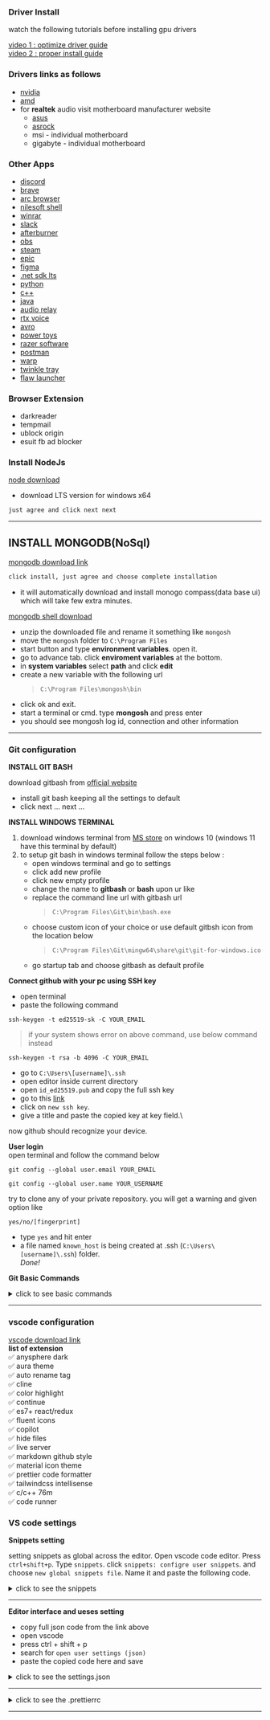### Driver Install
watch the following tutorials before installing gpu drivers

[video 1 : optimize driver guide](https://www.youtube.com/watch?v=B4baN3b8oOE&t=0s)\
[video 2 : proper install guide](https://www.youtube.com/watch?v=98DAgw1KcmI)

### Drivers links as follows
- [nvidia](https://www.nvidia.com/en-us/geforce/drivers/)
- [amd](https://www.amd.com/en/support)
- for **realtek** audio visit motherboard manufacturer website
  - [asus](https://www.asus.com/support/download-center/)
  - [asrock](https://www.asrock.com/support/index.asp?cat=Drivers)
  - msi - individual motherboard
  - gigabyte - individual motherboard

### Other Apps

- [discord](https://discord.com/api/downloads/distributions/app/installers/latest?channel=stable&platform=win&arch=x86)
- [brave](https://brave.com/)
- [arc browser](https://arc.net/)
- [nilesoft shell](https://nilesoft.org/)
- [winrar](https://www.win-rar.com/postdownload.html?&L=0)
- [slack](https://slack.com/api/desktop.latestRelease?arch=ia32&variant=exe&redirect=true)
- [afterburner](https://www.msi.com/Landing/afterburner/graphics-cards)
- [obs](https://cdn-fastly.obsproject.com/downloads/OBS-Studio-29.0.2-Full-Installer-x64.exe)
- [steam](https://cdn.akamai.steamstatic.com/client/installer/SteamSetup.exe)
- [epic](https://launcher-public-service-prod06.ol.epicgames.com/launcher/api/installer/download/EpicGamesLauncherInstaller.msi)
- [figma](https://www.figma.com/download/desktop/win)
- [.net sdk lts](https://dotnet.microsoft.com/en-us/download/visual-studio-sdks)
- [python](https://www.python.org/)
- [c++](https://code.visualstudio.com/docs/cpp/config-mingw)
- [java](https://aws.amazon.com/corretto/)
- [audio relay](https://audiorelay.net/downloads)
- [rtx voice](https://www.nvidia.com/en-us/geforce/guides/nvidia-rtx-voice-setup-guide/)
- [avro](https://www.omicronlab.com/avro-keyboard-download.html)
- [power toys](https://learn.microsoft.com/en-us/windows/powertoys/)
- [razer software](https://www.razer.com/synapse-4)
- [postman](https://dl.pstmn.io/download/latest/win64)
- [warp](https://one.one.one.one/)
- [twinkle tray](https://twinkletray.com/)
- [flaw launcher](https://www.flowlauncher.com/)

### Browser Extension
- darkreader
- tempmail
- ublock origin
- esuit fb ad blocker

### Install NodeJs

[node download](https://nodejs.org/en/download)

- download LTS version for windows x64

```bash
just agree and click next next
```

---

## INSTALL MONGODB(NoSql)

[mongodb download link](https://www.mongodb.com/try/download/community)

```bash
click install, just agree and choose complete installation
```

- it will automatically download and install monogo compass(data base ui) which will take few extra minutes.

[mongodb shell download](https://downloads.mongodb.com/compass/mongodb-mongosh_1.6.1_amd64.deb?_ga=2.66967086.1814885739.1671987424-986248264.1671987424)

- unzip the downloaded file and rename it something like `mongosh`
- move the `mongosh` folder to `C:\Program Files`
- start button and type **environment variables**. open it.
- go to advance tab. click **enviroment variables** at the bottom.
- in **system variables** select **path** and click **edit**
- create a new variable with the following url
  > `C:\Program Files\mongosh\bin`
- click ok and exit.
- start a terminal or cmd. type **mongosh** and press enter
- you should see mongosh log id, connection and other information

---
### Git configuration

**INSTALL GIT BASH**

download gitbash from [official website](https://github.com/git-for-windows/git/releases/download/v2.38.1.windows.1/Git-2.38.1-64-bit.exe)

- install git bash keeping all the settings to default
- click next ... next ...

**INSTALL WINDOWS TERMINAL**

1. download windows terminal from <a href="https://www.microsoft.com/store/apps/9n0dx20hk701" target="_blank">MS store</a> on windows 10 (windows 11 have this terminal by default)
2. to setup git bash in windows terminal follow the steps below :
   - open windows terminal and go to settings
   - click add new profile
   - click new empty profile
   - change the name to **gitbash** or **bash** upon ur like
   - replace the command line url with gitbash url
     > `C:\Program Files\Git\bin\bash.exe`
   - choose custom icon of your choice or use default gitbsh icon from the location below
     > `C:\Program Files\Git\mingw64\share\git\git-for-windows.ico`
   - go startup tab and choose gitbash as default profile

**Connect github with your pc using SSH key**
- open terminal
- paste the following command
```
ssh-keygen -t ed25519-sk -C YOUR_EMAIL
```
> if your system shows error on above command, use below command instead
```
ssh-keygen -t rsa -b 4096 -C YOUR_EMAIL
```

- go to `C:\Users\[username]\.ssh`
- open editor inside current directory
- open `id_ed25519.pub` and copy the full ssh key
- go to this [link](https://github.com/settings/keys)
- click on `new ssh key`.
- give a title and paste the copied key at key field.\

now github should recognize your device.

**User login**\
open terminal and follow the command below
```
git config --global user.email YOUR_EMAIL
```
```
git config --global user.name YOUR_USERNAME
```

try to clone any of your private repository. you will get a warning and given option like
```
yes/no/[fingerprint]
```
- type `yes` and hit enter
- a file named `known_host` is being created at .ssh (`C:\Users\[username]\.ssh`) folder.\
_Done!_

**Git Basic Commands**

<details>
<summary>click to see basic commands</summary>


### Simple commands
git clone url\
git remote set-url origin url\
git remote -v\
git status\
git add .\
git commit -m 'cloned commit'\
git push -u origin main

### Clone repo with commits
git clone --bare <original-url>\
git push --mirror <new-url>\
git remote -v\
get remote set-url origin <new-url>

### Clone remote branch
git clone <your-repo-url>\
cd my-cloned-project-folder\
git branch -a\
git checkout <branch-name>

### Set remote to, already created remote repo with readme file
git branch -M main\
git remote add <origin-url>\
git pull origin main\
add .\
commit -m ‘first commit’\
git push -u origin main

### fix (another branch is pushing conflict) (tags-fast forward, git pull)
git checkout master\
git pull origin

### Delete git local branch
git branch -a\
git branch -d test\
git branch -D test (This will delete the branch regardless of its merge status)

### Delete git remote branch
git push origin --delete <branch-name>

### Clone branch from remote repo
git clone --single-branch -b <branchname-url >

</details>

---
### vscode configuration
[vscode download link](https://code.visualstudio.com/sha/download?build=stable&os=win32-x64-user)\
**list of extension**\
✅ anysphere dark\
✅ aura theme\
✅ auto rename tag\
✅ cline\
✅ color highlight\
✅ continue\
✅ es7+ react/redux\
✅ fluent icons\
✅ copilot\
✅ hide files\
✅ live server\
✅ markdown github style\
✅ material icon theme\
✅ prettier code formatter\
✅ tailwindcss intellisense\
✅ c/c++ 76m\
✅ code runner

### VS code settings

**Snippets setting**

setting snippets as global across the editor. Open vscode code editor. Press `ctrl+shift+p`. Type `snippets`. click `snippets: configre user snippets`. and choose `new global snippets file`. Name it and paste the following code.

<details>
<summary>click to see the snippets</summary>

<pre>
{
"console output": {
	"prefix": "clog",
	"body": "console.log($0)",
	"description": ""
	},
	
	
	"regular function": {
		"prefix": "fun",
		"body": "function ${1:name}(${2:arg}) {$0}",
		"description": ""
	},
	
	"regular async function": {
		"prefix": "funf",
		"body": "async function ${1:name}(${2:arg}) {$0}",
		"description": ""
	},
	
	"arrow function": {
		"prefix": "af",
		"body": "const ${1:name} = (${2:arg}) => {$0}",
		"description": ""
	},
	
	"arrow async function": {
		"prefix": "aff",
		"body": "const ${1:name} = async (${2:arg}) => {$0}",
		"description": ""
	},
	
	"anonymous arrow function": {
		"prefix": "aaf",
		"body": "(${1}) => $0",
		"description": ""
	},
	

	"html tag": {
		"prefix": "tag",
		"body": "<$1 className={`$2`}>$0</$1>",
		"description": ""
	},
	
	"document id": {
		"prefix": "docid",
		"body": "document.getElementById('$0')"
	},
	
	"query selector id": {
		"prefix": "qs",
		"body": "document.querySelector('#$0')"
	},
	
	"query selector class": {
		"prefix": "cqs",
		"body": "document.querySelector('.$0')"
	},
	
	"query selector class all": {
		"prefix": "cqsa",
		"body": "document.querySelectorAll('.$0')"
	},
	
	
	"use state": {
		"prefix": "cstate",
		"body": [
			"const [${1:name}, set${1/(.*)/${1:/capitalize}/}] = useState$0($2)"
		]
	},
	
	"use effect": {
		"prefix": "signal",
		"body": ["useEffect$0 (() => {\t\n},[${1:dependency}])"]
	},
	
	"pass props": {
		"prefix": "pass",
		"body": ["${1:propname}={${0:prop}}"]
	},
	
	"class name": {
		"prefix": "cn",
		"body": ["className={`${0}`}"]
	},
	
		"React Functional Component with Props": {
			"prefix": "rfc-props",
			"body": [
				"type ${1:ComponentName}Props = {",
				"  children: React.ReactNode;",
				"};",
				"",
				"const ${1:ComponentName} = ({ children }: ${1:ComponentName}Props) => {",
				"  return (",
				"    ${2:<div>}{children}</div>",
				"  );",
				"};",
				"",
				"export default ${1:ComponentName};"
			],
			"description": "Creates a React functional component with TypeScript props."
		}
	
	
}

</pre>
</details>

---


**Editor interface and ueses setting**
- copy full json code from the link above
- open vscode
- press ctrl + shift + p
- search for `open user settings (json)`
- paste the copied code here and save

<details >
<summary>click to see the settings.json</summary>
<pre>
{
  "breadcrumbs.enabled": false,
  // "editor.fontFamily": "mononoki",
  "editor.fontFamily": "cascadia code",

  // "editor.fontFamily": "monaspace neon",
  // "editor.fontFamily": "fira code",
  "editor.fontSize": 16,
  "editor.fontLigatures": "'calt','cv01', 'cv02', 'cv06','cv13', 'cv14', 'cv18', 'cv27', 'cv31','ss01','ss02', 'ss03','ss04','ss05','ss08'",
  "editor.fontWeight": "400",
  "editor.cursorSmoothCaretAnimation": "off",
  "editor.cursorSurroundingLines": 8,
  "editor.smoothScrolling": true,
  "editor.mouseWheelScrollSensitivity": 2,
  "editor.minimap.enabled": false,
  "editor.wordWrap": "on",
  "editor.tabCompletion": "on",
  "editor.formatOnSave": true,
  "editor.acceptSuggestionOnEnter": "off",
  "editor.acceptSuggestionOnCommitCharacter": false,
  "editor.tabSize": 2, //extension
  "editor.parameterHints.enabled": false,
  "editor.hover.above": false,
  "editor.guides.bracketPairs": "active",
  "editor.lineNumbers": "on",
  "editor.glyphMargin": false,
  "editor.stickyScroll.enabled": false,
  "editor.lightbulb.enabled": "off",
  // "editor.folding": false,
  // "editor.renderWhitespace": "boundary",
  "editor.tokenColorCustomizations": {
    
  },
  "[html]": {
    "editor.defaultFormatter": "vscode.html-language-features"
  },
  //** <-- terminal -->
  "terminal.integrated.tabs.location": "left",
  "terminal.integrated.fontSize": 16,
  "terminal.integrated.fontFamily": "cascadia code, jetbrains mono, monospace",
  "terminal.integrated.cursorStyle": "line",
  "terminal.integrated.cursorWidth": 2,
  "terminal.integrated.cursorBlinking": true,
  "debug.console.fontFamily": "consolas",
  "debug.console.fontSize": 16,
  //** inegretd terminal switch to terminal from powershell -->
  "terminal.integrated.defaultProfile.windows": "Git Bash",
  "terminal.integrated.profiles.windows": {
    "C:\\Windows\\System32\\WindowsPowerShell\\v1.0\\powershell.exe (migrated)": {
      "path": "C:\\Windows\\System32\\WindowsPowerShell\\v1.0\\powershell.exe",
      "args": []
    }
  },
  //** <-- other -->
  "files.defaultLanguage": "typescript",
  "files.autoSave": "afterDelay",
  "files.autoSaveDelay": 1050,
  "zenMode.fullScreen": false,
  "tailwindCSS.emmetCompletions": true,
  "breadcrumbs.symbolPath": "off",
  "explorer.compactFolders": false, // expands folder structre even for the single file
  "workbench.startupEditor": "none",
  "workbench.editor.showTabs": "multiple",
  "workbench.iconTheme": "material-icon-theme",
  "workbench.productIconTheme": "fluent-icons",
  "workbench.colorCustomizations": {
    "tab.inactiveForeground": "#e9e9e9",
    "tab.activeForeground": "#ffffff",
    "editorIndentGuide.activeBackground1": "#2bff00"
    /*    
      "statusBar.background": "#222225",
      "statusBar.noFolderBackground": "#222225",
      "statusBar.debuggingBackground": "#511f1f"
      "editorWhitespace.foreground": "#606b8d"
      */
  },
  "notebook.lineNumbers": "on",
  "notebook.markup.fontSize": 17,
  "[python]": {
    "editor.formatOnType": true
  },
  "javascript.updateImportsOnFileMove.enabled": "always",
  "editor.defaultFormatter": "esbenp.prettier-vscode",
  "liveServer.settings.donotVerifyTags": true,
  "explorer.confirmDelete": false,
  "reactSnippets.settings.importReactOnTop": false,
  "liveServer.settings.donotShowInfoMsg": true,
  "window.menuBarVisibility": "compact",
  "window.commandCenter": false,
  "workbench.colorTheme": "Anysphere dark"
}
</pre>
</details>

---
<details >
<summary>click to see the .prettierrc</summary>
<pre>
{
  "jsxBracketSameLine": true,
  "plugins": ["prettier-plugin-tailwindcss"],
  "tailwindAttributes": ["css"]
}
</pre>
</details>

---
